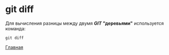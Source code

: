<h1>git diff</h1>

Для вычисления разницы между двумя <em><b>GIT "</em>деревьями"</b></em>
используется команда:
````bash=
git diff
````

[Главная](/readme.md)
